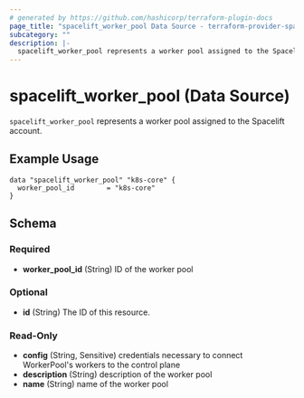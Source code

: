 ```yaml
---
# generated by https://github.com/hashicorp/terraform-plugin-docs
page_title: "spacelift_worker_pool Data Source - terraform-provider-spacelift"
subcategory: ""
description: |-
  spacelift_worker_pool represents a worker pool assigned to the Spacelift account.
---
```


# spacelift_worker_pool (Data Source)

`spacelift_worker_pool` represents a worker pool assigned to the Spacelift account.

## Example Usage

```hcl
data "spacelift_worker_pool" "k8s-core" {
  worker_pool_id        = "k8s-core"
}
```

<!-- schema generated by tfplugindocs -->
## Schema

### Required

- **worker_pool_id** (String) ID of the worker pool

### Optional

- **id** (String) The ID of this resource.

### Read-Only

- **config** (String, Sensitive) credentials necessary to connect WorkerPool's workers to the control plane
- **description** (String) description of the worker pool
- **name** (String) name of the worker pool


